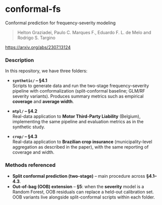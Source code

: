 # conformal-fs

Conformal prediction for frequency-severity modeling

> Helton Graziadei, Paulo C. Marques F., Eduardo F. L. de Melo and Rodrigo S. Targino

https://arxiv.org/abs/2307.13124

### Description

In this repository, we have three folders: 

- **`synthetic/` – §4.1**  
  Scripts to generate data and run the two-stage frequency–severity pipeline with conformalization (split-conformal baseline; GLM/RF severity variants). 
  Produces summary metrics such as empirical **coverage** and **average width**.

- **`mtpl/` – §4.2**  
  Real-data application to **Motor Third-Party Liability** (Belgium), implementing the same pipeline and evaluation metrics as in the synthetic study.

- **`crop/` – §4.3**  
  Real-data application to **Brazilian crop insurance** (municipality-level aggregation as described in the paper), with the same reporting of coverage and width.

### Methods referenced
- **Split conformal prediction (two-stage)** – main procedure across **§4.1–4.3**.  
- **Out-of-bag (OOB) extension** – **§5**: when the **severity** model is a Random Forest, OOB residuals can replace a held-out calibration set. OOB variants live alongside split-conformal scripts within each folder.
